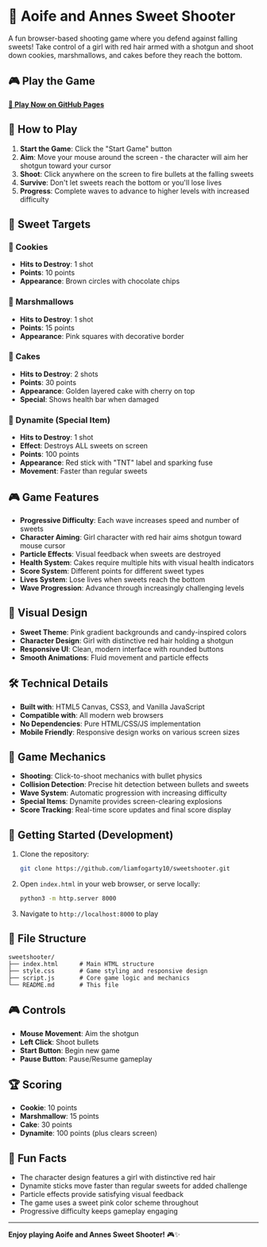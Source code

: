 # 🍭 Aoife and Annes Sweet Shooter

A fun browser-based shooting game where you defend against falling sweets! Take control of a girl with red hair armed with a shotgun and shoot down cookies, marshmallows, and cakes before they reach the bottom.

## 🎮 Play the Game

**[🚀 Play Now on GitHub Pages](https://liamfogarty10.github.io/sweetshooter/)**

## 🎯 How to Play

1. **Start the Game**: Click the "Start Game" button
2. **Aim**: Move your mouse around the screen - the character will aim her shotgun toward your cursor
3. **Shoot**: Click anywhere on the screen to fire bullets at the falling sweets
4. **Survive**: Don't let sweets reach the bottom or you'll lose lives
5. **Progress**: Complete waves to advance to higher levels with increased difficulty

## 🍬 Sweet Targets

### 🍪 Cookies
- **Hits to Destroy**: 1 shot
- **Points**: 10 points
- **Appearance**: Brown circles with chocolate chips

### 🧀 Marshmallows  
- **Hits to Destroy**: 1 shot
- **Points**: 15 points
- **Appearance**: Pink squares with decorative border

### 🍰 Cakes
- **Hits to Destroy**: 2 shots
- **Points**: 30 points  
- **Appearance**: Golden layered cake with cherry on top
- **Special**: Shows health bar when damaged

### 🧨 Dynamite (Special Item)
- **Hits to Destroy**: 1 shot
- **Effect**: Destroys ALL sweets on screen
- **Points**: 100 points
- **Appearance**: Red stick with "TNT" label and sparking fuse
- **Movement**: Faster than regular sweets

## 🎮 Game Features

- **Progressive Difficulty**: Each wave increases speed and number of sweets
- **Character Aiming**: Girl character with red hair aims shotgun toward mouse cursor
- **Particle Effects**: Visual feedback when sweets are destroyed
- **Health System**: Cakes require multiple hits with visual health indicators
- **Score System**: Different points for different sweet types
- **Lives System**: Lose lives when sweets reach the bottom
- **Wave Progression**: Advance through increasingly challenging levels

## 🎨 Visual Design

- **Sweet Theme**: Pink gradient backgrounds and candy-inspired colors
- **Character Design**: Girl with distinctive red hair holding a shotgun
- **Responsive UI**: Clean, modern interface with rounded buttons
- **Smooth Animations**: Fluid movement and particle effects

## 🛠️ Technical Details

- **Built with**: HTML5 Canvas, CSS3, and Vanilla JavaScript
- **Compatible with**: All modern web browsers
- **No Dependencies**: Pure HTML/CSS/JS implementation
- **Mobile Friendly**: Responsive design works on various screen sizes

## 🎯 Game Mechanics

- **Shooting**: Click-to-shoot mechanics with bullet physics
- **Collision Detection**: Precise hit detection between bullets and sweets  
- **Wave System**: Automatic progression with increasing difficulty
- **Special Items**: Dynamite provides screen-clearing explosions
- **Score Tracking**: Real-time score updates and final score display

## 🚀 Getting Started (Development)

1. Clone the repository:
   ```bash
   git clone https://github.com/liamfogarty10/sweetshooter.git
   ```

2. Open `index.html` in your web browser, or serve locally:
   ```bash
   python3 -m http.server 8000
   ```

3. Navigate to `http://localhost:8000` to play

## 📁 File Structure

```
sweetshooter/
├── index.html      # Main HTML structure
├── style.css       # Game styling and responsive design  
├── script.js       # Core game logic and mechanics
└── README.md       # This file
```

## 🎮 Controls

- **Mouse Movement**: Aim the shotgun
- **Left Click**: Shoot bullets
- **Start Button**: Begin new game
- **Pause Button**: Pause/Resume gameplay

## 🏆 Scoring

- **Cookie**: 10 points
- **Marshmallow**: 15 points  
- **Cake**: 30 points
- **Dynamite**: 100 points (plus clears screen)

## 🎪 Fun Facts

- The character design features a girl with distinctive red hair
- Dynamite sticks move faster than regular sweets for added challenge
- Particle effects provide satisfying visual feedback
- The game uses a sweet pink color scheme throughout
- Progressive difficulty keeps gameplay engaging

---

**Enjoy playing Aoife and Annes Sweet Shooter!** 🎮✨